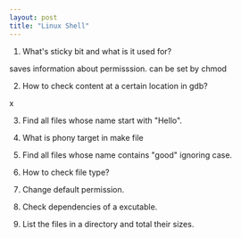 ```yaml
---
layout: post
title: "Linux Shell"
---
```


1. What's sticky bit and what is it used for?
  
  saves information about permisssion. can be set by chmod

2. How to check content at a certain location in gdb?

  x

3. Find all files whose name start with "Hello".

4. What is phony target in make file

5. Find all files whose name contains "good" ignoring case.

6. How to check file type?

7. Change default permission.

8. Check dependencies of a excutable.

9. List the files in a directory and total their sizes.
